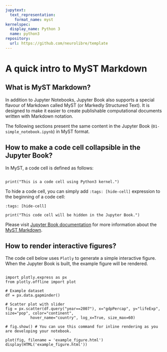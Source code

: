 ```yaml
---
jupytext:
  text_representation:
    format_name: myst
kernelspec:
  display_name: Python 3
  name: python3
repository:
  url: https://github.com/neurolibre/template
---
```


# A quick intro to MyST Markdown

## What is MyST Markdown?

In addition to Jupyter Notebooks, Jupyter Book also supports a special flavour of Markdown called MyST (or Markedly Structured Text). It is designed to make it easier to create publishable computational documents written with Markdown notation.

The following sections present the same content in the Jupyter Book (`01-simple_notebook.ipynb`) in MyST format.

## How to make a code cell collapsible in the Jupyter Book?

In MyST, a code cell is defined as follows:

```{code-cell} python3

print("This is a code cell using Python3 kernel.")

```

To hide a code cell, you can simply add `:tags: [hide-cell]` expression to the beginning of a code cell:

```{code-cell} python3
:tags: [hide-cell]

print("This code cell will be hidden in the Jupyter Book.")

```

Please visit [Jupyter Book documentation](https://jupyterbook.org/content/index.html) for more information about the [MyST Markdown](https://jupyterbook.org/content/myst.html).

## How to render interactive figures?

The code cell below uses `Plotly` to generate a simple interactive figure. When the Jupyter Book is built, the example figure will be rendered.

```{code-cell} python3

import plotly.express as px
from plotly.offline import plot

# Example dataset
df = px.data.gapminder()

# Scatter plot with slider
fig = px.scatter(df.query("year==2007"), x="gdpPercap", y="lifeExp", size="pop", color="continent",
           hover_name="country", log_x=True, size_max=60)

# fig.show() # You can use this command for inline rendering as you are developing your notebook.

plot(fig, filename = 'example_figure.html')
display(HTML('example_figure.html'))

```
